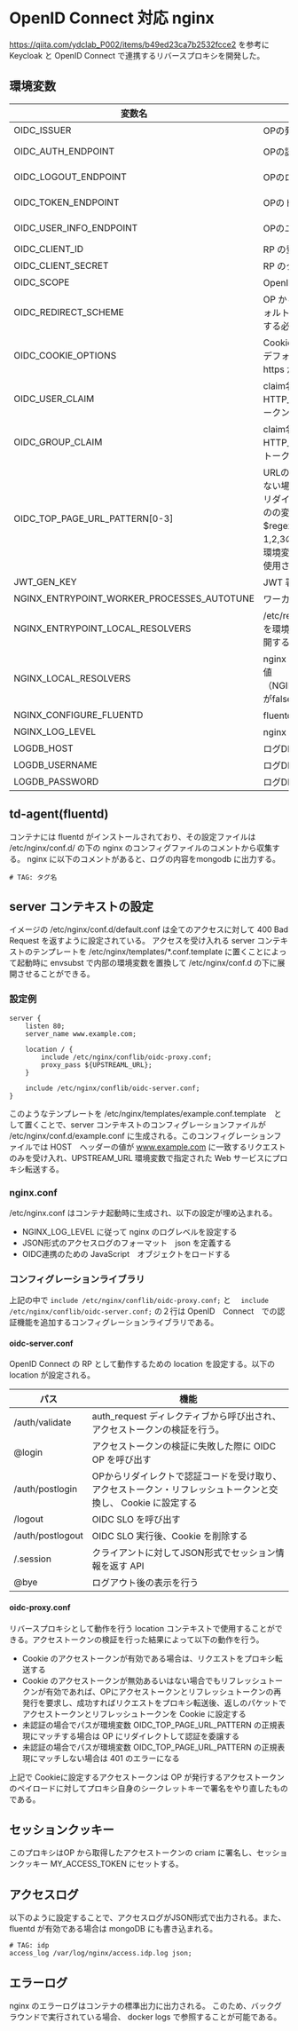 # OpenID Connect 対応 nginx

https://qiita.com/ydclab_P002/items/b49ed23ca7b2532fcce2 を参考にKeycloak と OpenID Connect で連携するリバースプロキシを開発した。

## 環境変数

|変数名|意味|指定例|
|--|--|--|
|OIDC_ISSUER|OPの発行者 ID|"http://localhost:8080/realms/develop"|
|OIDC_AUTH_ENDPOINT|OPの認証エンドポイント| "http://localhost:8080/realms/develop/protocol/openid-connect/auth"|
|OIDC_LOGOUT_ENDPOINT|OPのログアウトエンドポイント| "http://localhost:8080/realms/develop/protocol/openid-connect/logout"|
|OIDC_TOKEN_ENDPOINT|OPのトークンエンドポイント（内部連携）| "http://idp:8080/realms/develop/protocol/openid-connect/token"|
|OIDC_USER_INFO_ENDPOINT|OPのユーザ情報エンドポイント（内部連携）| "http://idp:8080/realms/develop/protocol/openid-connect/userinfo"|
|OIDC_CLIENT_ID| RP の登録名|"reverse-proxy" |
|OIDC_CLIENT_SECRET| RP のクライアントシークレット|"Your Secrets(must be replaced)" |
|OIDC_SCOPE| OpenID Connect のスコープ| "openid"|
|OIDC_REDIRECT_SCHEME|OP から戻ってくる時のURLの scheme。デフォルトは 'http' なので、https にリダイレクトする必要がある場合は 'https' を指定する。|
|OIDC_COOKIE_OPTIONS| Cookie に付与するオプション文字列である。デフォルトは ’; Path=/; secure; httpOnly' で https が前提となっている。|
|OIDC_USER_CLAIM|claim名を指定すると、upstream に対して HTTP_REMOTEUSER ヘッダーでアクセストークンのその claim の値を送信する|username|
|OIDC_GROUP_CLAIM|claim名を指定すると、upstream に対して HTTP_REMOTEGROUP ヘッダーでアクセストークンのその claim の値を送信する|userrole|
|OIDC_TOP_PAGE_URL_PATTERN[0-3]|URLのpバスが指定されたパターンにマッチしない場合はAPI呼び出しとみなして、IdPへのリダイレクトを行わずに 401 を返す。nginx のの変数 $regex_top_page_url_pattern_index　に1,2,3の値を指定すると末尾の文字が一致する環境変数が使用される。デフォルトでは０が使用される|(^/$$\|^/app/.*)|
|JWT_GEN_KEY| JWT 署名鍵 | "Your Secrets(must be replaced)"|
|NGINX_ENTRYPOINT_WORKER_PROCESSES_AUTOTUNE|ワーカプロセス数を自動的に調整する|"true"|
|NGINX_ENTRYPOINT_LOCAL_RESOLVERS|/etc/resolv.confに指定されているIPアドレスを環境変数 NGINX_LOCAL_RESOLVERS に展開する|"true"|
|NGINX_LOCAL_RESOLVERS|nginx の resolver ディレクティブに指定する値（NGINX_ENTRYPOINT_LOCAL_RESOLVERSがfalse の場合は必ず指定しなければならない|
|NGINX_CONFIGURE_FLUENTD|fluentd を組み込む場合 true を指定する|"true"|
|NGINX_LOG_LEVEL|nginx のログレベルを指定した値に設定する|debug|
|LOGDB_HOST|ログDBのホスト名|authz-db|
|LOGDB_USERNAME|ログDBにアクセスするユーザ|fluentd|
|LOGDB_PASSWORD|ログDBにアクセス際のパスワード|fluentd|


## td-agent(fluentd)

コンテナには fluentd がインストールされており、その設定ファイルは /etc/nginx/conf.d/ の下の nginx のコンフィグファイルのコメントから収集する。
nginx に以下のコメントがあると、ログの内容をmongodb に出力する。

```
# TAG: タグ名
```

## server コンテキストの設定

イメージの /etc/nginx/conf.d/default.conf は全てのアクセスに対して 400 Bad Request を返すように設定されている。
アクセスを受け入れる server コンテキストのテンプレートを /etc/nginx/templates/*.conf.template に置くことによって起動時に envsubst で内部の環境変数を置換して /etc/nginx/conf.d の下に展開させることができる。

### 設定例

```
server {
    listen 80;
    server_name www.example.com;

    location / {
        include /etc/nginx/conflib/oidc-proxy.conf;
        proxy_pass ${UPSTREAML_URL};
    }

    include /etc/nginx/conflib/oidc-server.conf;
}
```

このようなテンプレートを /etc/nginx/templates/example.conf.template　として置くことで、server コンテキストのコンフィグレーションファイルが /etc/nginx/conf.d/example.conf に生成される。このコンフィグレーションファイルでは HOST　ヘッダーの値が www.example.com に一致するリクエストのみを受け入れ、UPSTREAM_URL 環境変数で指定された Web サービスにプロキシ転送する。

### nginx.conf

/etc/nginx.conf はコンテナ起動時に生成され、以下の設定が埋め込まれる。

- NGINX_LOG_LEVEL に従って nginx のログレベルを設定する
- JSON形式のアクセスログのフォーマット　json を定義する
- OIDC連携のための JavaScript　オブジェクトをロードする

### コンフィグレーションライブラリ

上記の中で ```include /etc/nginx/conflib/oidc-proxy.conf;``` と　 ```include /etc/nginx/conflib/oidc-server.conf;``` の２行は OpenID　Connect　での認証機能を追加するコンフィグレーションライブラリである。

#### oidc-server.conf

OpenID Connect の RP として動作するための location を設定する。以下の location が設定される。

|パス|機能|
|--|--|
|/auth/validate|auth_request ディレクティブから呼び出され、アクセストークンの検証を行う。|
|@login|アクセストークンの検証に失敗した際に OIDC OP を呼び出す|
|/auth/postlogin|OPからリダイレクトで認証コードを受け取り、アクセストークン・リフレッシュトークンと交換し、 Cookie に設定する|
|/logout|OIDC SLO を呼び出す|
|/auth/postlogout|OIDC SLO 実行後、Cookie を削除する|
|/.session|クライアントに対してJSON形式でセッション情報を返す API|
|@bye|ログアウト後の表示を行う|

#### oidc-proxy.conf

リバースプロキシとして動作を行う location コンテキストで使用することができる。アクセストークンの検証を行った結果によって以下の動作を行う。

- Cookie のアクセストークンが有効である場合は、リクエストをプロキシ転送する
- Cookie のアクセストークンが無効あるいはない場合でもリフレッシュトークンが有効であれば、OPにアクセストークンとリフレッシュトークンの再発行を要求し、成功すればリクエストをプロキシ転送後、返しのパケットでアクセストークンとリフレッシュトークンを Cookie に設定する
- 未認証の場合でパスが環境変数 OIDC_TOP_PAGE_URL_PATTERN の正規表現にマッチする場合は OP にリダイレクトして認証を委譲する
- 未認証の場合でパスが環境変数 OIDC_TOP_PAGE_URL_PATTERN の正規表現にマッチしない場合は 401 のエラーになる

上記で Cookieに設定するアクセストークンは OP が発行するアクセストークンのペイロードに対してプロキシ自身のシークレットキーで署名をやり直したものである。

## セッションクッキー

このプロキシはOP から取得したアクセストークンの criam に署名し、セッションクッキー MY_ACCESS_TOKEN にセットする。

## アクセスログ

以下のように設定することで、アクセスログがJSON形式で出力される。また、fluentd が有効である場合は mongoDB にも書き込まれる。

```
# TAG: idp
access_log /var/log/nginx/access.idp.log json;
```

## エラーログ

nginx のエラーログはコンテナの標準出力に出力される。
このため、バックグラウンドで実行されている場合、 docker logs で参照することが可能である。
